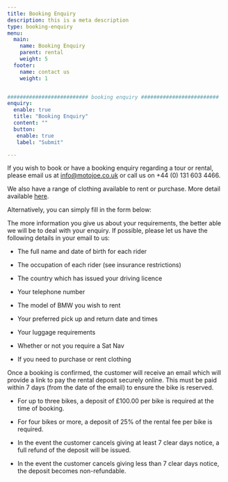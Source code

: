 ```yaml
---
title: Booking Enquiry
description: this is a meta description
type: booking-enquiry
menu:
  main:
    name: Booking Enquiry
    parent: rental
    weight: 5
  footer:
    name: contact us
    weight: 1


########################## booking enquiry #########################
enquiry:
  enable: true
  title: "Booking Enquiry"
  content: ""
  button:
   enable: true
   label: "Submit"    

---
```

If you wish to book or have a booking enquiry regarding a tour or rental, please email us at info@motojoe.co.uk or call us on +44 (0) 131 603 4466.

We also have a range of clothing available to rent or purchase. More detail available [here](/rental/rental-clothing).

Alternatively, you can simply fill in the form below:

The more information you give us about your requirements, the better able we will be to deal with your enquiry. If possible, please let us have the following details in your email to us:

- The full name and date of birth for each rider

- The occupation of each rider (see insurance restrictions)

- The country which has issued your driving licence

- Your telephone number

- The model of BMW you wish to rent

- Your preferred pick up and return date and times

- Your luggage requirements

- Whether or not you require a Sat Nav

- If you need to purchase or rent clothing

Once a booking is confirmed, the customer will receive an email which will provide a link to pay the rental deposit securely online. This must be paid within 7 days (from the date of the email) to ensure the bike is reserved.

- For up to three bikes, a deposit of £100.00 per bike is required at the time of booking.

- For four bikes or more, a deposit of 25% of the rental fee per bike is required.

- In the event the customer cancels giving at least 7 clear days notice, a full refund of the deposit will be issued.

- In the event the customer cancels giving less than 7 clear days notice, the deposit becomes non-refundable.